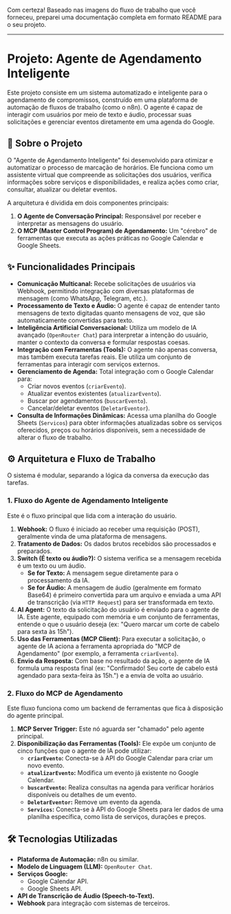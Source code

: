 Com certeza\! Baseado nas imagens do fluxo de trabalho que você forneceu, preparei uma documentação completa em formato README para o seu projeto.

-----

# Projeto: Agente de Agendamento Inteligente

Este projeto consiste em um sistema automatizado e inteligente para o agendamento de compromissos, construído em uma plataforma de automação de fluxos de trabalho (como o n8n). O agente é capaz de interagir com usuários por meio de texto e áudio, processar suas solicitações e gerenciar eventos diretamente em uma agenda do Google.

## 🚀 Sobre o Projeto

O "Agente de Agendamento Inteligente" foi desenvolvido para otimizar e automatizar o processo de marcação de horários. Ele funciona como um assistente virtual que compreende as solicitações dos usuários, verifica informações sobre serviços e disponibilidades, e realiza ações como criar, consultar, atualizar ou deletar eventos.

A arquitetura é dividida em dois componentes principais:

1.  **O Agente de Conversação Principal:** Responsável por receber e interpretar as mensagens do usuário.
2.  **O MCP (Master Control Program) de Agendamento:** Um "cérebro" de ferramentas que executa as ações práticas no Google Calendar e Google Sheets.

## ✨ Funcionalidades Principais

  * **Comunicação Multicanal:** Recebe solicitações de usuários via Webhook, permitindo integração com diversas plataformas de mensagem (como WhatsApp, Telegram, etc.).
  * **Processamento de Texto e Áudio:** O agente é capaz de entender tanto mensagens de texto digitadas quanto mensagens de voz, que são automaticamente convertidas para texto.
  * **Inteligência Artificial Conversacional:** Utiliza um modelo de IA avançado (`OpenRouter Chat`) para interpretar a intenção do usuário, manter o contexto da conversa e formular respostas coesas.
  * **Integração com Ferramentas (Tools):** O agente não apenas conversa, mas também executa tarefas reais. Ele utiliza um conjunto de ferramentas para interagir com serviços externos.
  * **Gerenciamento de Agenda:** Total integração com o Google Calendar para:
      * Criar novos eventos (`criarEvento`).
      * Atualizar eventos existentes (`atualizarEvento`).
      * Buscar por agendamentos (`buscarEvento`).
      * Cancelar/deletar eventos (`DeletarEventor`).
  * **Consulta de Informações Dinâmicas:** Acessa uma planilha do Google Sheets (`Servicos`) para obter informações atualizadas sobre os serviços oferecidos, preços ou horários disponíveis, sem a necessidade de alterar o fluxo de trabalho.

## ⚙️ Arquitetura e Fluxo de Trabalho

O sistema é modular, separando a lógica da conversa da execução das tarefas.

### 1\. Fluxo do Agente de Agendamento Inteligente

Este é o fluxo principal que lida com a interação do usuário.

1.  **Webhook:** O fluxo é iniciado ao receber uma requisição (POST), geralmente vinda de uma plataforma de mensagens.
2.  **Tratamento de Dados:** Os dados brutos recebidos são processados e preparados.
3.  **Switch (É texto ou áudio?):** O sistema verifica se a mensagem recebida é um texto ou um áudio.
      * **Se for Texto:** A mensagem segue diretamente para o processamento da IA.
      * **Se for Áudio:** A mensagem de áudio (geralmente em formato Base64) é primeiro convertida para um arquivo e enviada a uma API de transcrição (via `HTTP Request`) para ser transformada em texto.
4.  **AI Agent:** O texto da solicitação do usuário é enviado para o agente de IA. Este agente, equipado com memória e um conjunto de ferramentas, entende o que o usuário deseja (ex: "Quero marcar um corte de cabelo para sexta às 15h").
5.  **Uso das Ferramentas (MCP Client):** Para executar a solicitação, o agente de IA aciona a ferramenta apropriada do "MCP de Agendamento" (por exemplo, a ferramenta `criarEvento`).
6.  **Envio da Resposta:** Com base no resultado da ação, o agente de IA formula uma resposta final (ex: "Confirmado\! Seu corte de cabelo está agendado para sexta-feira às 15h.") e a envia de volta ao usuário.

### 2\. Fluxo do MCP de Agendamento

Este fluxo funciona como um backend de ferramentas que fica à disposição do agente principal.

1.  **MCP Server Trigger:** Este nó aguarda ser "chamado" pelo agente principal.
2.  **Disponibilização das Ferramentas (Tools):** Ele expõe um conjunto de cinco funções que o agente de IA pode utilizar:
      * **`criarEvento`:** Conecta-se à API do Google Calendar para criar um novo evento.
      * **`atualizarEvento`:** Modifica um evento já existente no Google Calendar.
      * **`buscarEvento`:** Realiza consultas na agenda para verificar horários disponíveis ou detalhes de um evento.
      * **`DeletarEventor`:** Remove um evento da agenda.
      * **`Servicos`:** Conecta-se à API do Google Sheets para ler dados de uma planilha específica, como lista de serviços, durações e preços.

## 🛠️ Tecnologias Utilizadas

  * **Plataforma de Automação:** n8n ou similar.
  * **Modelo de Linguagem (LLM):** `OpenRouter Chat`.
  * **Serviços Google:**
      * Google Calendar API.
      * Google Sheets API.
  * **API de Transcrição de Áudio (Speech-to-Text).**
  * **Webhook** para integração com sistemas de terceiros.
